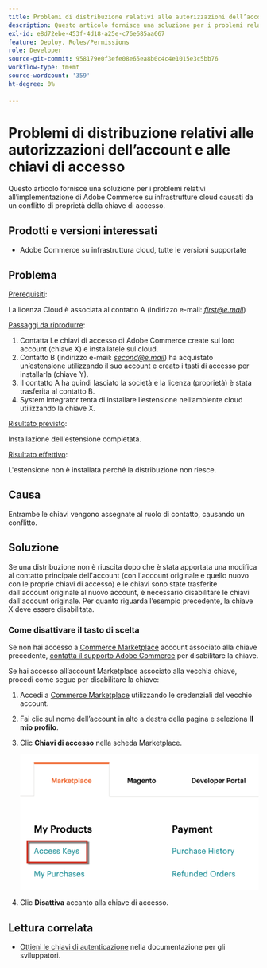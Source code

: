 ```yaml
---
title: Problemi di distribuzione relativi alle autorizzazioni dell’account e alle chiavi di accesso
description: Questo articolo fornisce una soluzione per i problemi relativi all’implementazione di Adobe Commerce su infrastrutture cloud causati da un conflitto di proprietà della chiave di accesso.
exl-id: e8d72ebe-453f-4d18-a25e-c76e685aa667
feature: Deploy, Roles/Permissions
role: Developer
source-git-commit: 958179e0f3efe08e65ea8b0c4c4e1015e3c5bb76
workflow-type: tm+mt
source-wordcount: '359'
ht-degree: 0%

---
```


# Problemi di distribuzione relativi alle autorizzazioni dell’account e alle chiavi di accesso

Questo articolo fornisce una soluzione per i problemi relativi all’implementazione di Adobe Commerce su infrastrutture cloud causati da un conflitto di proprietà della chiave di accesso.

## Prodotti e versioni interessati

* Adobe Commerce su infrastruttura cloud, tutte le versioni supportate

## Problema

<u>Prerequisiti</u>:

La licenza Cloud è associata al contatto A (indirizzo e-mail: *<u>first@e.mail</u>*)

<u>Passaggi da riprodurre</u>:

1. Contatta Le chiavi di accesso di Adobe Commerce create sul loro account (chiave X) e installatele sul cloud.
1. Contatto B (indirizzo e-mail: *<u>second@e.mail</u>*) ha acquistato un’estensione utilizzando il suo account e creato i tasti di accesso per installarla (chiave Y).
1. Il contatto A ha quindi lasciato la società e la licenza (proprietà) è stata trasferita al contatto B.
1. System Integrator tenta di installare l’estensione nell’ambiente cloud utilizzando la chiave X.

<u>Risultato previsto</u>:

Installazione dell&#39;estensione completata.

<u>Risultato effettivo</u>:

L&#39;estensione non è installata perché la distribuzione non riesce.

## Causa

Entrambe le chiavi vengono assegnate al ruolo di contatto, causando un conflitto.

## Soluzione

Se una distribuzione non è riuscita dopo che è stata apportata una modifica al contatto principale dell&#39;account (con l&#39;account originale e quello nuovo con le proprie chiavi di accesso) e le chiavi sono state trasferite dall&#39;account originale al nuovo account, è necessario disabilitare le chiavi dall&#39;account originale. Per quanto riguarda l’esempio precedente, la chiave X deve essere disabilitata.

### Come disattivare il tasto di scelta

Se non hai accesso a [Commerce Marketplace](https://marketplace.magento.com/) account associato alla chiave precedente, [contatta il supporto Adobe Commerce](/help/help-center-guide/help-center/magento-help-center-user-guide.md#submit-ticket) per disabilitare la chiave.

Se hai accesso all’account Marketplace associato alla vecchia chiave, procedi come segue per disabilitare la chiave:

1. Accedi a [Commerce Marketplace](https://marketplace.magento.com/) utilizzando le credenziali del vecchio account.
1. Fai clic sul nome dell’account in alto a destra della pagina e seleziona **Il mio profilo**.
1. Clic **Chiavi di accesso** nella scheda Marketplace.

   ![magento_products_access_keys_2.4.1.png](/help/troubleshooting/miscellaneous/assets/magento_products_access_keys_2.4.1.png)

1. Clic **Disattiva** accanto alla chiave di accesso.

## Lettura correlata

* [Ottieni le chiavi di autenticazione](https://devdocs.magento.com/guides/v2.3/install-gde/prereq/connect-auth.html) nella documentazione per gli sviluppatori.
